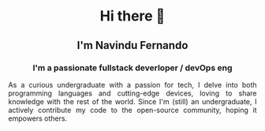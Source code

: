 <h1 align="center">Hi there 👋</h1>
<h2 align ="center">I'm Navindu Fernando </h2>
<h3 align="center">I'm a passionate fullstack deverloper / devOps eng</h3>
<p align="justify">As a curious undergraduate with a passion for tech, I delve into both programming languages and cutting-edge devices, loving to share knowledge with the rest of the world. Since I'm (still) an undergraduate, I actively contribute my code to the open-source community, hoping it empowers others.</p>

